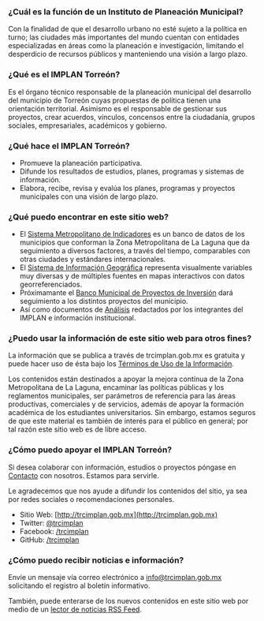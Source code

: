 
### ¿Cuál es la función de un Instituto de Planeación Municipal?

Con la finalidad de que el desarrollo urbano no esté sujeto a la política en turno; las ciudades más importantes del mundo cuentan con entidades especializadas en áreas como la planeación e investigación, limitando el desperdicio de recursos públicos y manteniendo una visión a largo plazo.

### ¿Qué es el IMPLAN Torreón?

Es el órgano técnico responsable de la planeación municipal del desarrollo del municipio de Torreón cuyas propuestas de política tienen una orientación territorial. Asimismo es el responsable de gestionar sus proyectos, crear acuerdos, vínculos, concensos entre la ciudadanía, grupos sociales, empresariales, académicos y gobierno.

### ¿Qué hace el IMPLAN Torreón?

* Promueve la planeación participativa.
* Difunde los resultados de estudios, planes, programas y sistemas de información.
* Elabora, recibe, revisa y evalúa los planes, programas y proyectos municipales con una visión de largo plazo.

### ¿Qué puedo encontrar en este sitio web?

* El [Sistema Metropolitano de Indicadores](../smi/introduccion.html) es un banco de datos de los municipios que conforman la Zona Metropolitana de La Laguna que da seguimiento a diversos factores, a través del tiempo, comparables con otras ciudades y estándares internacionales.
* El [Sistema de Información Geográfica](../sig/introduccion.html) representa visualmente variables muy diversas y de múltiples fuentes en mapas interactivos con datos georreferenciados.
* Próximamante el [Banco Municipal de Proyectos de Inversión](../proyectos/introduccion.html) dará seguimiento a los distintos proyectos del municipio.
* Así como documentos de [Análisis](../blog/index.html) redactados por los integrantes del IMPLAN e información institucional.

### ¿Puedo usar la información de este sitio web para otros fines?

La información que se publica a través de trcimplan.gob.mx es gratuita y puede hacer uso de ésta bajo los [Términos de Uso de la Información](../terminos/terminos-informacion.html).

Los contenidos están destinados a apoyar la mejora contínua de la Zona Metropolitana de La Laguna, encaminar las políticas públicas y los reglamentos municipales, ser parámetros de referencia para las áreas productivas, comerciales y de servicios, además de apoyar la formación académica de los estudiantes universitarios. Sin embargo, estamos seguros de que este material es también de interés para el público en general; por tal razón este sitio web es de libre acceso.

### ¿Cómo puedo apoyar el IMPLAN Torreón?

Si desea colaborar con información, estudios o proyectos póngase en [Contacto](../contacto/contacto.html) con nosotros. Estamos para servirle.

Le agradecemos que nos ayude a difundir los contenidos del sitio, ya sea por redes sociales o recomendaciones personales.

* Sitio Web: [http://trcimplan.gob.mx](http://trcimplan.gob.mx)
* Twitter: [@trcimplan](https://twitter.com/trcimplan)
* Facebook: [/trcimplan](https://facebook.com/trcimplan)
* GitHub: [/trcimplan](https://github.com/trcimplan)

### ¿Cómo puedo recibir noticias e información?

Envíe un mensaje vía correo electrónico a [info@trcimplan.gob.mx](mailto:info@trcimplan.gob.mx) solicitando el registro al boletín informativo.

También, puede enterarse de los nuevos contenidos en este sitio web por medio de un [lector de noticias RSS Feed](http://es.wikipedia.org/wiki/Agregador).
